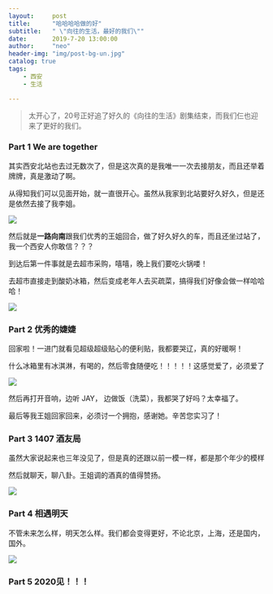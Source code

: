 ```yaml
---
layout:     post
title:      "哈哈哈哈做的好"
subtitle:   " \"向往的生活，最好的我们\""
date:       2019-7-20 13:00:00
author:     "neo"
header-img: "img/post-bg-un.jpg"
catalog: true
tags:
    - 西安
    - 生活

---
```


> 太开心了，20号正好追了好久的《向往的生活》剧集结束，而我们仨也迎来了更好的我们。

### Part 1 We are together

其实西安北站也去过无数次了，但是这次真的是我唯一一次去接朋友，而且还举着牌牌，真是激动了啊。

从得知我们可以见面开始，就一直很开心。虽然从我家到北站要好久好久，但是还是依然去接了我李姐。

![](https://jackyanghc-picture.oss-cn-beijing.aliyuncs.com/ffc4748ed0a25e0a221703d21604f0c.jpg)



然后就是**一路向南**跟我们优秀的王姐回合，做了好久好久的车，而且还坐过站了，我一个西安人你敢信？？？

到达后第一件事就是去超市采购，嘻嘻，晚上我们要吃火锅喽！

去超市直接走到酸奶冰箱，然后变成老年人去买疏菜，搞得我们好像会做一样哈哈哈！

![](https://jackyanghc-picture.oss-cn-beijing.aliyuncs.com/73b24273cea35197068765ce8f79671.jpg)

### Part 2 优秀的婕婕

回家啦！一进门就看见超级超级贴心的便利贴，我都要哭辽，真的好暖啊！

什么冰箱里有冰淇淋，有喝的，然后零食随便吃！！！！！这感觉爱了，必须爱了

![](https://jackyanghc-picture.oss-cn-beijing.aliyuncs.com/5a9b14b0a18bee8b2275833daba768f.jpg)



然后再打开音响，边听 JAY， 边做饭（洗菜），我都哭了好吗？太幸福了。

最后等我王姐回家回来，必须讨一个拥抱，感谢她。辛苦您实习了！

### Part 3 1407 酒友局

虽然大家说起来也三年没见了，但是真的还跟以前一模一样，都是那个年少的模样

然后就聊天，聊八卦。王姐调的酒真的值得赞扬。

![](https://jackyanghc-picture.oss-cn-beijing.aliyuncs.com/38838ce215849fd4da1be80e733983e.jpg)

### Part 4 相遇明天

不管未来怎么样，明天怎么样。我们都会变得更好，不论北京，上海，还是国内，国外。

![](https://jackyanghc-picture.oss-cn-beijing.aliyuncs.com/da323c2c47c75a88b4d0e522a5d5d9b.jpg)

### Part 5 **2020见！！！**



